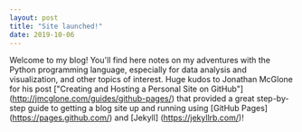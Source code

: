 ```yaml
---
layout: post
title: "Site launched!"
date: 2019-10-06
---
```


Welcome to my blog! You'll find here notes on my adventures with the Python programming language, especially for data analysis and visualization, and other topics of interest. Huge kudos to Jonathan McGlone for his post ["Creating and Hosting a Personal Site on GitHub"] (http://jmcglone.com/guides/github-pages/) that provided a great step-by-step guide to getting a blog site up and running using [GitHub Pages] (https://pages.github.com/) and [Jekyll] (https://jekyllrb.com/)!
